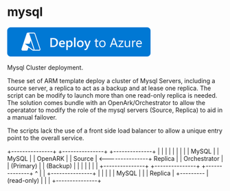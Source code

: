 # mysql

[![Deploy To Azure](https://raw.githubusercontent.com/Azure/azure-quickstart-templates/master/1-CONTRIBUTION-GUIDE/images/deploytoazure.svg?sanitize=true)](https://portal.azure.com/#create/Microsoft.Template/uri/https%3A%2F%2Fraw.githubusercontent.com%2Fshashwatchandra%2Fmysql%2Fmain%2Fmysql-resources.json)

Mysql Cluster deployment.

These set of ARM template deploy a cluster of Mysql Servers, including a source server, a replica to act as a backup and at lease one replica.
The script can be modify to launch more than one read-only replica is needed.
The solution comes bundle with an OpenArk/Orchestrator to allow the operatator to modify the role of the mysql servers (Source, Replica) to aid in a manual failover.

The scripts lack the use of a front side load balancer to allow a unique entry point to the overall service.



+---------------+       +---------------+                 +--------------+
|               |       |               |                 |              |
|               |       |    MySQL      |                 |     MySQL    |
|   OpenARK     |       |   Source      | <---------------+    Replica   |
|  Orchestrator |       |  (Primary)    |                 |   (Backup)   |
|               |       |               |                 |              |
+---------------+       +---------------+                 +--------------+
                               ^
                               |
                               |          +---------------+
                               |          |               |
                               |          |    MySQL      |
                               |          |   Replica     |
                               +--------- | (read-only)   |
                                          |               |
                                          +---------------+